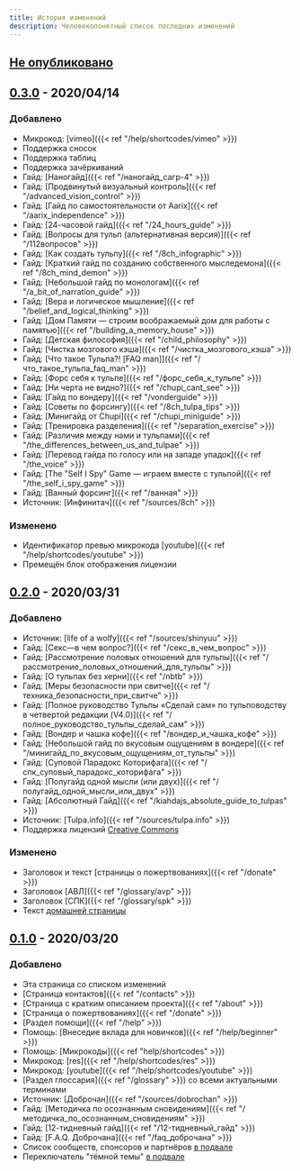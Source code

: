 ```yaml
---
title: История изменений
description: Человекопонятный список последних изменений
---
```

## [Не опубликовано]

## [0.3.0] - 2020/04/14
### Добавлено
+ Микрокод: [vimeo]({{< ref "/help/shortcodes/vimeo" >}})
+ Поддержка сносок
+ Поддержка таблиц
+ Поддержка зачёркиваний
+ Гайд: [Наногайд]({{< ref "/наногайд_сагр-4" >}})
+ Гайд: [Продвинутый визуальный контроль]({{< ref "/advanced_vision_control" >}})
+ Гайд: [Гайд по самостоятельности от Aarix]({{< ref "/aarix_independence" >}})
+ Гайд: [24-часовой гайд]({{< ref "/24_hours_guide" >}})
+ Гайд: [Вопросы для тульп (альтернативная версия)]({{< ref "/112вопросов" >}})
+ Гайд: [Как создать тульпу]({{< ref "/8ch_infographic" >}})
+ Гайд: [Краткий гайд по созданию собственного мыследемона]({{< ref "/8ch_mind_demon" >}})
+ Гайд: [Небольшой гайд по монологам]({{< ref "/a_bit_of_narration_guide" >}})
+ Гайд: [Вера и логическое мышление]({{< ref "/belief_and_logical_thinking" >}})
+ Гайд: [Дом Памяти — строим воображаемый дом для работы с памятью]({{< ref "/building_a_memory_house" >}})
+ Гайд: [Детская философия]({{< ref "/child_philosophy" >}})
+ Гайд: [Чистка мозгового кэша]({{< ref "/чистка_мозгового_кэша" >}})
+ Гайд: [Что такое Тульпа?! \[FAQ man\]]({{< ref "/что_такое_тульпа_faq_man" >}})
+ Гайд: [Форс себя к тульпе]({{< ref "/форс_себя_к_тульпе" >}})
+ Гайд: [Ни черта не видно?]({{< ref "/chupi_cant_see" >}})
+ Гайд: [Гайд по вондеру]({{< ref "/vonderguide" >}})
+ Гайд: [Советы по форсингу]({{< ref "/8ch_tulpa_tips" >}})
+ Гайд: [Минигайд от Chupi]({{< ref "/chupi_miniguide" >}})
+ Гайд: [Тренировка разделения]({{< ref "/separation_exercise" >}})
+ Гайд: [Различия между нами и тульпами]({{< ref "/the_differences_between_us_and_tulpae" >}})
+ Гайд: [Перевод гайда по голосу или на западе упадок]({{< ref "/the_voice" >}})
+ Гайд: [The "Self I Spy" Game — играем вместе с тульпой]({{< ref "/the_self_i_spy_game" >}})
+ Гайд: [Ванный форсинг]({{< ref "/ванная" >}})
+ Источник: [Инфинитач]({{< ref "/sources/8ch" >}})

### Изменено
* Идентификатор превью микрокода [youtube]({{< ref "/help/shortcodes/youtube" >}})
* Премещён блок отображения лицензии

## [0.2.0] - 2020/03/31
### Добавлено
+ Источник: [life of a wolfy]({{< ref "/sources/shinyuu" >}})
+ Гайд: [Секс—в чем вопрос?]({{< ref "/секс_в_чем_вопрос" >}})
+ Гайд: [Рассмотрение половых отношений для тульпы]({{< ref "/рассмотрение_половых_отношений_для_тульпы" >}})
+ Гайд: [О тульпах без херни]({{< ref "/nbtb" >}})
+ Гайд: [Меры безопасности при свитче]({{< ref "/техника_безопасности_при_свитче" >}})
+ Гайд: [Полное руководство Тульпы «Сделай сам» по тульповодству в четвертой редакции (V4.0)]({{< ref "/полное_руководство_тульпы_сделай_сам" >}})
+ Гайд: [Вондер и чашка кофе]({{< ref "/вондер_и_чашка_кофе" >}})
+ Гайд: [Небольшой гайд по вкусовым ощущениям в вондере]({{< ref "/минигайд_по_вкусовым_ощущениям_от_тульпы" >}})
+ Гайд: [Суповой Парадокс Которифага]({{< ref "/спк_суповый_парадокс_которифага" >}})
+ Гайд: [Полугайд одной мысли (или двух)]({{< ref "/полугайд_одной_мысли_или_двух" >}})
+ Гайд: [Абсолютный Гайд]({{< ref "/kiahdajs_absolute_guide_to_tulpas" >}})
+ Источник: [Tulpa.info]({{< ref "/sources/tulpa.info" >}})
+ Поддержка лицензий [Creative Commons](https://creativecommons.org)

### Изменено
* Заголовок и текст [страницы о пожертвованиях]({{< ref "/donate" >}})
* Заголовок [АВЛ]({{< ref "/glossary/avp" >}})
* Заголовок [СПК]({{< ref "/glossary/spk" >}})
* Текст [домашней страницы](/)

## [0.1.0] - 2020/03/20
### Добавлено
+ Эта страница со списком изменений
+ [Страница контактов]({{< ref "/contacts" >}})
+ [Страница с кратким описанием проекта]({{< ref "/about" >}})
+ [Страница о пожертвованиях]({{< ref "/donate" >}})
+ [Раздел помощи]({{< ref "/help" >}})
+ Помощь: [Внеседие вклада для новичков]({{< ref "/help/beginner" >}})
+ Помощь: [Микрокоды]({{< ref "help/shortcodes" >}})
+ Микрокод: [res]({{< ref "/help/shortcodes/res" >}})
+ Микрокод: [youtube]({{< ref "/help/shortcodes/youtube" >}})
+ [Раздел глоссария]({{< ref "/glossary" >}}) со всеми актуальными терминами
+ Источник: [Доброчан]({{< ref "/sources/dobrochan" >}})
+ Гайд: [Методичка по осознанным сновидениям]({{< ref "/методичка_по_осознанным_сновидениям" >}})
+ Гайд: [12-тидневный гайд]({{< ref "/12-тидневный_гайд" >}})
+ Гайд: [F.A.Q. Доброчана]({{< ref "/faq_доброчана" >}})
+ Cписок сообществ, спонсоров и партнёров [в подвале](#footer)
+ Переключатель "тёмной темы" [в подвале](#footer)

[Не опубликовано]: https://gitlab.com/tulpawiki/tulpawiki.gitlab.io/compare/v0.3.0...master
[0.3.0]: https://gitlab.com/tulpawiki/tulpawiki.gitlab.io/-/tags/v0.3.0
[0.2.0]: https://gitlab.com/tulpawiki/tulpawiki.gitlab.io/-/tags/v0.2.0
[0.1.0]: https://gitlab.com/tulpawiki/tulpawiki.gitlab.io/-/tags/v0.1.0

